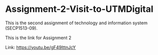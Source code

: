 # Assignment-2-Visit-to-UTMDigital
This is the second assignment of technology and information system (SECP1513-09).

This is the link for Assignment 2

Link: https://youtu.be/gF49lttnJcY
